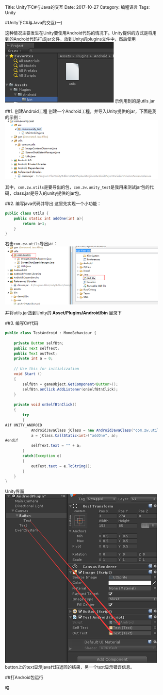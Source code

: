 Title: Unity下C#与Java的交互
Date: 2017-10-27
Category: 编程语言
Tags: Unity


#Unity下C#与Java的交互(一)


这种情况主要发生在Unity要使用Android代码的情况下。Unity提供的方式是将用到的Android代码打成jar文件，放到Unity的plugins文件中，然后使用
![Alt text](./1509070611569.png)
示例用到的是utils.jar


##1. 创建Android工程
创建一个Android工程，并导入Unity提供的jar，下面是我的示例：
![Alt text](./1509070478123.png)

其中，`com.zw.utils`是要导出的包，`com.zw.unity_test`是我用来测试jar包的代码，class.jar是导入的unity提供的jar包。

##2. 编写java代码并导出
这里先实现一个小功能：

```java
public class Utils {
	public static int addOne(int a){
    	return a+1;
    }
}
```
右击`com.zw.utils`导出jar：
![Alt text](./1509071051400.png)

并将utils.jar放到Unity的 **Asset/Plugins/Android/bin** 目录下

##3. 编写C#代码

```java
public class TestAndroid : MonoBehaviour {

    private Button selfBtn;
    public Text selfText;
    public Text outText;
    private int a = 0;

	// Use this for initialization
	void Start ()
    {
        selfBtn = gameObject.GetComponent<Button>();
        selfBtn.onClick.AddListener(onSelfBtnClick);
    }

    private void onSelfBtnClick()
    {
        try
        {
#if UNITY_ANDROID
            AndroidJavaClass jClass = new AndroidJavaClass("com.zw.utils.Utils");
            a = jClass.CallStatic<int>("addOne", a);
#endif
            selfText.text = "" + a;
        }
        catch(Exception e)
        {
            outText.text = e.ToString();
        }
    }
}
```
Unity界面
![Alt text](./1509071407810.png)
button上的text显示java代码返回的结果，另一个text显示错误信息。

##打Android包运行

略





